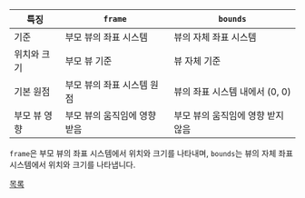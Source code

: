 
| 특징             | `frame`                    | `bounds`                         |
|------------------|----------------------------|----------------------------------|
| 기준             | 부모 뷰의 좌표 시스템      | 뷰의 자체 좌표 시스템           |
| 위치와 크기      | 부모 뷰 기준               | 뷰 자체 기준                    |
| 기본 원점        | 부모 뷰의 좌표 시스템 원점 | 뷰의 좌표 시스템 내에서 (0, 0)   |
| 부모 뷰 영향     | 부모 뷰의 움직임에 영향 받음 | 부모 뷰의 움직임에 영향 받지 않음 |

 `frame`은 부모 뷰의 좌표 시스템에서 위치와 크기를 나타내며, `bounds`는 뷰의 자체 좌표 시스템에서 위치와 크기를 나타냅니다.

 [목록](../README_link.md)
